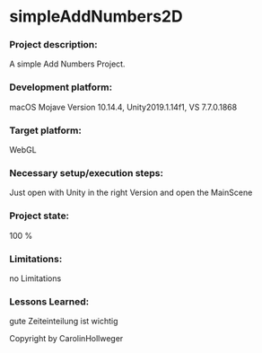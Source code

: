 # simpleAddNumbers2D
 
 ### Project description: 
A simple Add Numbers Project.

### Development platform: 
macOS Mojave Version 10.14.4, Unity2019.1.14f1, VS 7.7.0.1868

### Target platform: 
WebGL

### Necessary setup/execution steps: 
Just open with Unity in the right Version and open the MainScene


### Project state: 
100 %

### Limitations: 
no Limitations

### Lessons Learned: 
gute Zeiteinteilung ist wichtig

Copyright by CarolinHollweger

